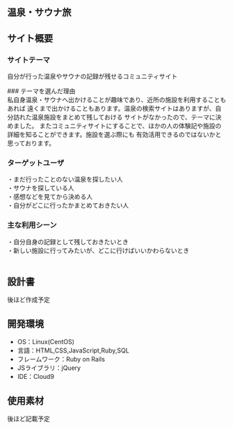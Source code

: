 ## 温泉・サウナ旅
## サイト概要
### サイトテーマ
自分が行った温泉やサウナの記録が残せるコミュニティサイト

​### テーマを選んだ理由  
私自身温泉・サウナへ出かけることが趣味であり、近所の施設を利用することもあれば
遠くまで出かけることもあります。温泉の検索サイトはありますが、自分訪れた温泉施設をまとめて残しておける
サイトがなかったので、テーマに決めました。
またコミュニティサイトにすることで、ほかの人の体験記や施設の詳細を知ることができます。施設を選ぶ際にも
有効活用できるのではないかと思っております。

### ターゲットユーザ
・まだ行ったことのない温泉を探したい人  
・サウナを探している人  
・感想などを見てから決める人  
・自分がどこに行ったかまとめておきたい人

### 主な利用シーン
・自分自身の記録として残しておきたいとき  
・新しい施設に行ってみたいが、どこに行けばいいかわらないとき  
​
## 設計書
後ほど作成予定
​
## 開発環境
- OS：Linux(CentOS)
- 言語：HTML,CSS,JavaScript,Ruby,SQL
- フレームワーク：Ruby on Rails
- JSライブラリ：jQuery
- IDE：Cloud9
​
## 使用素材
後ほど記載予定